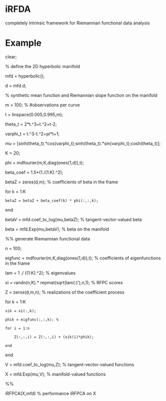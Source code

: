 # iRFDA
completely intrinsic framework for Riemannian functional data analysis

# Example

clear;

% define the 2D hyperbolic manifold

mfd = hyperbolic();

d = mfd.d;

% synthetic mean function and Riemannian slope function on the manifold

m = 100; % #observations per curve

t = linspace(0.005,0.995,m);

theta_t = 2*t.^3+t.^2+t-2;

varphi_t = t.^3-t.^2+pi*t+1;

mu = [sinh(theta_t).*cos(varphi_t);sinh(theta_t).*sin(varphi_t);cosh(theta_t)];

K = 20;

phi = mdfourier(m,K,diag(ones(1,d)),t);

beta_coef = 1.5*(1./(1:K).^2);

betaZ = zeros(d,m); % coefficients of beta in the frame

for k = 1:K

    betaZ = betaZ + beta_coef(k) * phi(:,:,k);
    
end

betaV = mfd.coef_to_log(mu,betaZ); % tangent-vector-valued beta

beta = mfd.Exp(mu,betaV); % beta on the manifold

%% generate Riemannian functional data

n = 100;

eigfunc = mdfourier(m,K,diag(ones(1,d)),t); % coefficients of eigenfunctions in the frame

lam = 1 ./ ((1:K).^2); % eigenvalues

xi = randn(n,K).* repmat(sqrt(lam(:)'),n,1); % RFPC scores

Z = zeros(d,m,n); % realizations of the coefficient process

for k = 1:K

    xik = xi(:,k);
    
    phik = eigfunc(:,:,k); % 
    
    for i = 1:n
    
        Z(:,:,i) = Z(:,:,i) + (xik(i)*phik);
        
    end
    
end

V = mfd.coef_to_log(mu,Z); % tangent-vector-valued functions

X = mfd.Exp(mu,V); % manifold-valued functions

%%

iRFPCA(X,mfd) % performance iRFPCA on X

